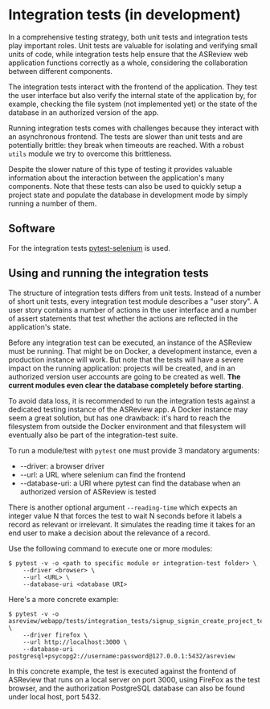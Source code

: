 # Integration tests (in development)

In a comprehensive testing strategy, both unit tests and integration tests play important roles. Unit tests are valuable for isolating and verifying small units of code, while integration tests help ensure that the ASReview web application functions correctly as a whole, considering the collaboration between different components.

The integration tests interact with the frontend of the application. They test the user interface but also verify the internal state of the application by, for example, checking the file system (not implemented yet) or the state of the database in an authorized version of the app.

Running integration tests comes with challenges because they interact with an asynchronous frontend. The tests are slower than unit tests and are potentially brittle: they break when timeouts are reached. With a robust `utils` module we try to overcome this brittleness.

Despite the slower nature of this type of testing it provides valuable information about the interaction between the application's many components. Note that these tests can also be used to quickly setup a project state and populate the database in development mode by simply running a number of them.

## Software

For the integration tests [pytest-selenium](https://pytest-selenium.readthedocs.io/) is used.

## Using and running the integration tests

The structure of integration tests differs from unit tests. Instead of a number of short unit tests, every integration test module describes a "user story". A user story contains a number of actions in the user interface and a number of assert statements that test whether the actions are reflected in the application's state.

Before any integration test can be executed, an instance of the ASReview must be running. That might be on Docker, a development instance, even a production instance will work. But note that the tests will have a severe impact on the running application: projects will be created, and in an authorized version user accounts are going to be created as well. **The current modules even clear the database completely before starting**.

To avoid data loss, it is recommended to run the integration tests against a dedicated testing instance of the ASReview app. A Docker instance may seem a great solution, but has one drawback: it's hard to reach the filesystem from outside the Docker environment and that filesystem will eventually also be part of the integration-test suite.

To run a module/test with `pytest` one must provide 3 mandatory arguments:

- --driver: a browser driver
- --url: a URL where selenium can find the frontend
- --database-uri: a URI where pytest can find the database when an authorized version of ASReview is tested

There is another optional argument `--reading-time` which expects an integer value N that forces the test to wait N seconds before it labels a record as relevant or irrelevant. It simulates the reading time it takes for an end user to make a decision about the relevance of a record.

Use the following command to execute one or more modules:

```
$ pytest -v -o <path to specific module or integration-test folder> \
    --driver <browser> \
    --url <URL> \
    --database-uri <database URI>
```

Here's a more concrete example:

```
$ pytest -v -o asreview/webapp/tests/integration_tests/signup_signin_create_project_test.py \
    --driver firefox \
    --url http://localhost:3000 \
    --database-uri postgresql+psycopg2://username:password@127.0.0.1:5432/asreview
```

In this concrete example, the test is executed against the frontend of ASReview that runs on a local server on port 3000, using FireFox as the test browser, and the authorization PostgreSQL database can also be found under local host, port 5432.
